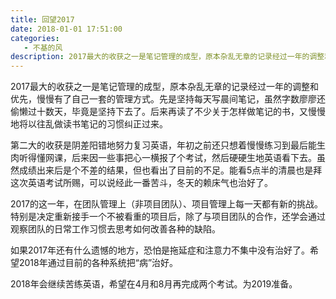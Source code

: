 ```yaml
---
title: 回望2017
date: 2018-01-01 17:51:00
categories:
   - 不基的风
description: 2017最大的收获之一是笔记管理的成型，原本杂乱无章的记录经过一年的调整和优先，慢慢有了自己一套的管理方式。
---
```






2017最大的收获之一是笔记管理的成型，原本杂乱无章的记录经过一年的调整和优先，慢慢有了自己一套的管理方式。先是坚持每天写晨间笔记，虽然字数廖廖还偷懒过十数天，毕竟是坚持下去了。后来再读了不少关于怎样做笔记的书，又慢慢地将以往乱做读书笔记的习惯纠正过来。

第二大的收获是阴差阳错地努力复习英语，年初之前还只想着慢慢练习到最后能生肉听得懂网课，后来因一些事把心一横报了个考试，然后硬硬生地英语看下去。虽然成绩出来后是个不差的结果，但也看出了目前的不足。能看5点半的清晨也是拜这次英语考试所赐，可以说经此一番苦斗，冬天的赖床气也治好了。 

2017的这一年，在团队管理上（非项目团队）、项目管理上每一天都有新的挑战。特别是决定重新接手一个不被看重的项目后，除了与项目团队的合作，还学会通过观察团队的日常工作习惯去思考如何改善各种的缺陷。

如果2017年还有什么遗憾的地方，恐怕是拖延症和注意力不集中没有治好了。希望2018年通过目前的各种系统把“病”治好。

2018年会继续苦练英语，希望在4月和8月再完成两个考试。为2019准备。

